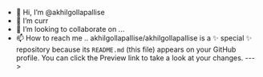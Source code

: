 - 👋 Hi, I’m @akhilgollapallise
- 🌱 I’m curr
- 💞️ I’m looking to collaborate on ...
- 📫 How to reach me ..
akhilgollapallise/akhilgollapallise is a ✨ special ✨ repository because its `README.md` (this file) appears on your GitHub profile.
You can click the Preview link to take a look at your changes.
--->

